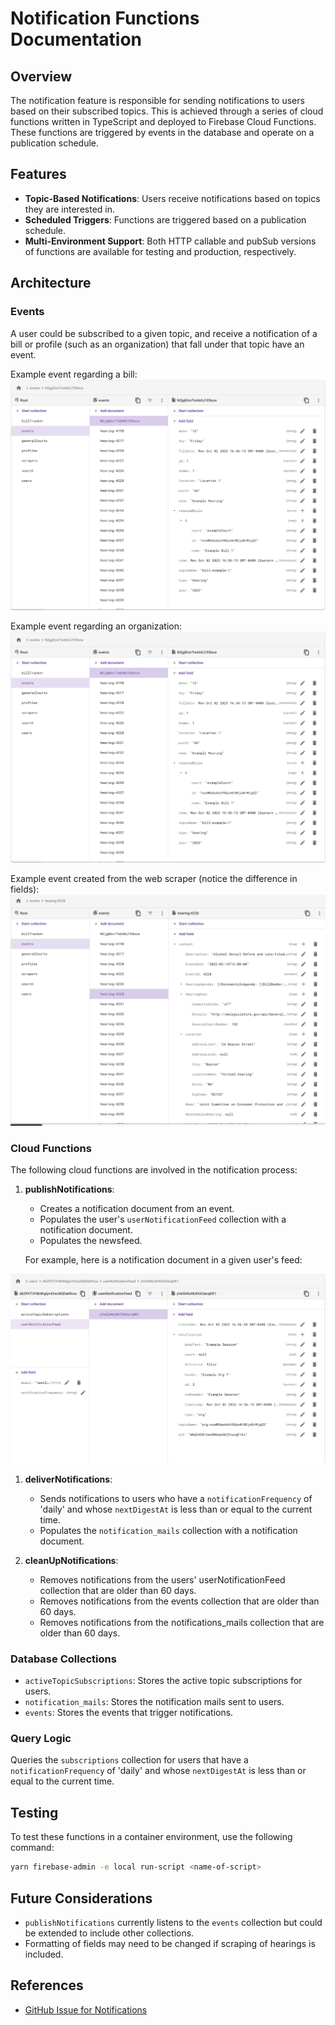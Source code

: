 # Notification Functions Documentation

## Overview

The notification feature is responsible for sending notifications to users based on their subscribed topics. This is achieved through a series of cloud functions written in TypeScript and deployed to Firebase Cloud Functions. These functions are triggered by events in the database and operate on a publication schedule.

## Features

- **Topic-Based Notifications**: Users receive notifications based on topics they are interested in.
- **Scheduled Triggers**: Functions are triggered based on a publication schedule.
- **Multi-Environment Support**: Both HTTP callable and pubSub versions of functions are available for testing and production, respectively.

## Architecture

### Events

A user could be subscribed to a given topic, and receive a notification of a bill or profile (such as an organization) that fall under that topic have an event. 

Example event regarding a bill:
![example-bill-event](/functions/src/notifications/images/example-bill-event.png)

Example event regarding an organization: 
![example-org-event](/functions/src/notifications/images/example-bill-event.png)

Example event created from the web scraper (notice the difference in fields):
![example-scraped_hearing-event](/functions/src/notifications/images/example-scraped_hearing-event.png)

### Cloud Functions

The following cloud functions are involved in the notification process:

1. **publishNotifications**:

   - Creates a notification document from an event.
   - Populates the user's `userNotificationFeed` collection with a notification document. 
   - Populates the newsfeed.
  
   For example, here is a notification document in a given user's feed:
  
![example-org-notification](/functions/src/notifications/images/example-org-notification.png)


1. **deliverNotifications**:

   - Sends notifications to users who have a `notificationFrequency` of 'daily' and whose `nextDigestAt` is less than or equal to the current time.
   - Populates the `notification_mails` collection with a notification document. 
2. **cleanUpNotifications**:
   - Removes notifications from the users' userNotificationFeed collection that are older than 60 days.
   - Removes notifications from the events collection that are older than 60 days.
   - Removes notifications from the notifications_mails collection that are older than 60 days.

### Database Collections

- `activeTopicSubscriptions`: Stores the active topic subscriptions for users.
- `notification_mails`: Stores the notification mails sent to users.
- `events`: Stores the events that trigger notifications.

### Query Logic

Queries the `subscriptions` collection for users that have a `notificationFrequency` of 'daily' and whose `nextDigestAt` is less than or equal to the current time.

## Testing

To test these functions in a container environment, use the following command:

```bash
yarn firebase-admin -e local run-script <name-of-script>
```

## Future Considerations

- `publishNotifications` currently listens to the `events` collection but could be extended to include other collections.
- Formatting of fields may need to be changed if scraping of hearings is included.

## References

- [GitHub Issue for Notifications](https://github.com/codeforboston/maple/issues/952)
